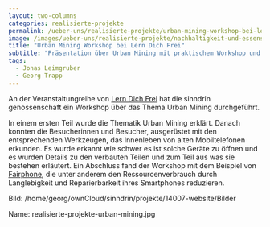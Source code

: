 ```yaml
---
layout: two-columns
categories: realisierte-projekte
permalink: /ueber-uns/realisierte-projekte/urban-mining-workshop-bei-lern-dich-frei/
image: /images/ueber-uns/realisierte-projekte/nachhaltigkeit-und-essensverschwendung.png
title: "Urban Mining Workshop bei Lern Dich Frei"
subtitle: "Präsentation über Urban Mining mit praktischem Workshop und Beispiel Fairphone"
tags:
  - Jonas Leimgruber
  - Georg Trapp
---
```

An der Veranstaltungreihe von [Lern Dich Frei](http://lerndichfrei.ch) hat die sinndrin genossenschaft ein Workshop über das Thema Urban Mining durchgeführt.

In einem ersten Teil wurde die Thematik Urban Mining erklärt. Danach konnten die Besucherinnen und Besucher, ausgerüstet mit den entsprechenden Werkzeugen, das Innenleben von alten Mobiltelefonen erkunden. Es wurde erkannt wie schwer es ist solche Geräte zu öffnen und es wurden Details zu den verbauten Teilen und zum Teil aus was sie bestehen erläutert. Ein Abschluss fand der Workshop mit dem Beispiel von [Fairphone](https://www.fairphone.com/), die unter anderem den Ressourcenverbrauch durch Langlebigkeit und Reparierbarkeit ihres Smartphones reduzieren.

Bild: /home/georg/ownCloud/sinndrin/projekte/14007-website/Bilder

Name: realisierte-projekte-urban-mining.jpg